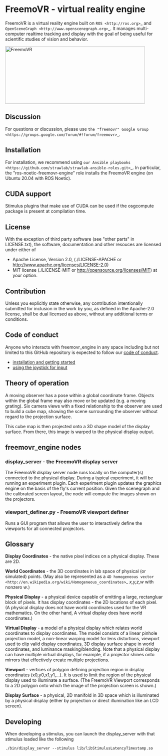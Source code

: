 # FreemoVR - virtual reality engine

FreemoVR is a virtual reality engine built on `ROS <http://ros.org>`_ and
`OpenSceneGraph <http://www.openscenegraph.org>`_. It manages
multi-computer realtime tracking and display with the goal of being
useful for scientific studies of vision and behavior.

<img src="https://strawlab.org/assets/freemovr/freemovr-principle.png" alt="FreemoVR" width="446px" height="184px"/>

## Discussion

For questions or discussion, please use `the "freemovr" Google
Group <https://groups.google.com/forum/#!forum/freemovr>`_.

## Installation

For installation, we recommend using `our Ansible playbooks
<https://github.com/strawlab/strawlab-ansible-roles.git>`_. In particular, the
"ros-noetic-freemovr-engine" role installs the FreemoVR engine (on Ubuntu 20.04
with ROS Noetic).

## CUDA support

Stimulus plugins that make use of CUDA can be used if the osgcompute package is
present at compilation time.

## License

With the exception of third party software (see "other parts" in LICENSE.txt),
the software, documentation and other resouces are licensed under either of

* Apache License, Version 2.0,
  (./LICENSE-APACHE or http://www.apache.org/licenses/LICENSE-2.0)
* MIT license (./LICENSE-MIT or http://opensource.org/licenses/MIT)
  at your option.

## Contribution

Unless you explicitly state otherwise, any contribution intentionally
submitted for inclusion in the work by you, as defined in the Apache-2.0
license, shall be dual licensed as above, without any additional terms or
conditions.

## Code of conduct

Anyone who interacts with freemovr_engine in any space including but not limited
to this GitHub repository is expected to follow our [code of
conduct](https://github.com/strawlab/freemovr_engine/blob/master/code_of_conduct.md).


* [installation and getting started](docs/getting_started.rst)
* [using the joystick for input](docs/joystick.rst)

## Theory of operation

A moving observer has a pose within a global coordinate frame. Objects
within the global frame may also move or be updated (e.g. a moving
grating). Six camera views with a fixed relationship to the observer
are used to build a cube map, showing the scene surrounding the
observer without regard to the projection surface.

This cube map is then projected onto a 3D shape model of the display
surface. From there, this image is warped to the physical display
output.

## freemovr_engine nodes

### display_server - the FreemoVR display server

The FreemoVR display server node runs locally on the computer(s) connected
to the physical display. During a typical experiment, it will be
running an experiment plugin. Each experiment plugin updates the
graphics engine on the basis of the fly's current position. Given the
scenegraph and the calibrated screen layout, the node will compute the
images shown on the projectors.

### viewport_definer.py - FreemoVR viewport definer

Runs a GUI program that allows the user to interactively define the
viewports for all connected projectors.

## Glossary

**Display Coordinates** - the native pixel indices on a physical
display. These are 2D.

**World Coordinates** - the 3D coordinates in lab space of physical
(or simulated) points. (May also be represented as a `4D homogeneous
vector <http://en.wikipedia.org/wiki/Homogeneous_coordinates>`_
*x,y,z,w* with nonzero *w*.)

**Physical Display** - a physical device capable of emitting a large,
rectangluar block of pixels. It has display coordinates - the 2D
locations of each pixel. (A physical display does not have world
coordinates used for the VR mathematics. On the other hand, A virtual
display does have world coordinates.)

**Virtual Display** - a model of a physical display which relates
world coordinates to display coordinates. The model consists of a
linear pinhole projection model, a non-linear warping model for lens
distortions, viewport used to clip valid display coordinates, 3D
display surface shape in world coordinates, and luminance
masking/blending. Note that a physical display can have multiple
virtual displays, for example, if a projector shines onto mirrors that
effectively create multiple projections.

**Viewport** - vertices of polygon defining projection region in
display coordinates (x0,y0,x1,y1,...). It is used to limit the region
of the physical display used to illuminate a surface. (The FreemoVR
Viewport corresponds to a 2D polygon onto which the image of the
projection screen is shown.)

**Display Surface** - a physical, 2D manifold in 3D space which is
illuminated by a physical display (either by projection or direct
illumination like an LCD screen).

## Developing

When developing a stimulus, you can launch the display_server
with that stimulus loaded like the following

``./bin/display_server --stimulus lib/libStimulusLatencyTimestamp.so``
